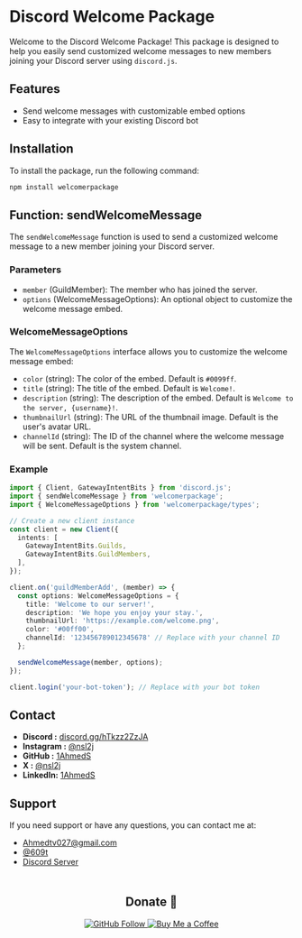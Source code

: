 # Discord Welcome Package

Welcome to the Discord Welcome Package! This package is designed to help you easily send customized welcome messages to new members joining your Discord server using `discord.js`.

## Features

- Send welcome messages with customizable embed options
- Easy to integrate with your existing Discord bot

## Installation

To install the package, run the following command:

```bash
npm install welcomerpackage
```

## Function: sendWelcomeMessage

The `sendWelcomeMessage` function is used to send a customized welcome message to a new member joining your Discord server.

### Parameters

- `member` (GuildMember): The member who has joined the server.
- `options` (WelcomeMessageOptions): An optional object to customize the welcome message embed.

### WelcomeMessageOptions

The `WelcomeMessageOptions` interface allows you to customize the welcome message embed:

- `color` (string): The color of the embed. Default is `#0099ff`.
- `title` (string): The title of the embed. Default is `Welcome!`.
- `description` (string): The description of the embed. Default is `Welcome to the server, {username}!`.
- `thumbnailUrl` (string): The URL of the thumbnail image. Default is the user's avatar URL.
- `channelId` (string): The ID of the channel where the welcome message will be sent. Default is the system channel.


### Example

```typescript
import { Client, GatewayIntentBits } from 'discord.js';
import { sendWelcomeMessage } from 'welcomerpackage';
import { WelcomeMessageOptions } from 'welcomerpackage/types';

// Create a new client instance
const client = new Client({
  intents: [
    GatewayIntentBits.Guilds,
    GatewayIntentBits.GuildMembers,
  ],
});

client.on('guildMemberAdd', (member) => {
  const options: WelcomeMessageOptions = {
    title: 'Welcome to our server!',
    description: 'We hope you enjoy your stay.',
    thumbnailUrl: 'https://example.com/welcome.png',
    color: '#00ff00',
    channelId: '123456789012345678' // Replace with your channel ID
  };

  sendWelcomeMessage(member, options);
});

client.login('your-bot-token'); // Replace with your bot token
```
## Contact 

- **Discord :** [discord.gg/hTkzz2ZzJA](https://discord.gg/hTkzz2ZzJA)
- **Instagram :** [@nsl2j](https://instagram.com/nsl2j)
- **GitHub :** [1AhmedS](https://github.com/1AhmedS)
- **X :** [@nsl2j](https://x.com/nsl2j)
- **LinkedIn:** [1AhmedS](https://www.linkedin.com/in/1AhmedS/)



## Support

If you need support or have any questions, you can contact me at:
- [Ahmedtv027@gmail.com](mailto:ahmedtv027@gmail.com)
- [@609t](https://discord.com/users/813844172754649130)
- [Discord Server](discord.gg/hTkzz2ZzJA)

<div align="center" style="margin-top: 50px">
  <h2>Donate 💌</h2>
  <p>
    <a href="https://github.com/1AhmedS">
      <img src="https://img.shields.io/github/followers/1AhmedS?label=Follow&style=social" alt="GitHub Follow"/>
    </a>
    <a href="https://paypal.me/ASamir941">
      <img src="https://img.shields.io/badge/Donate-PayPal-blue.svg" alt="Buy Me a Coffee"/>
    </a>
  </p>
</div>
